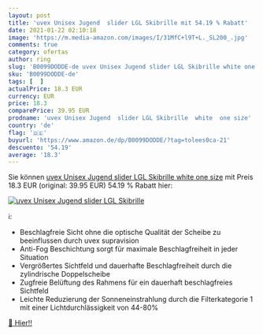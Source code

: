 ```yaml
---
layout: post
title: 'uvex Unisex Jugend  slider LGL Skibrille mit 54.19 % Rabatt'
date: 2021-01-22 02:10:18
image: 'https://m.media-amazon.com/images/I/31MfC+l9T+L._SL200_.jpg'
comments: true
category: ofertas
author: ring
slug: 'B0099DODDE-de uvex Unisex Jugend slider LGL Skibrille white one size'
sku: 'B0099DODDE-de'
tags: [  ]
actualPrice: 18.3 EUR
currency: EUR
price: 18.3
comparePrice: 39.95 EUR
prodname: 'uvex Unisex Jugend  slider LGL Skibrille  white  one size'
country: 'de'
flag: '🇩🇪'
buyurl: 'https://www.amazon.de/dp/B0099DODDE/?tag=tolees0ca-21'
descuento: '54.19'
average: '18.3'
---
```


Sie können [uvex Unisex Jugend  slider LGL Skibrille  white  one size](https://www.amazon.de/dp/B0099DODDE/?tag=tolees0ca-21) mit Preis 18.3 EUR (original: 39.95 EUR) 54.19 % Rabatt hier:

[![uvex Unisex Jugend  slider LGL Skibrille](https://m.media-amazon.com/images/I/31MfC+l9T+L._SL200_.jpg)](https://www.amazon.de/dp/B0099DODDE/?tag=tolees0ca-21)

ℹ️:

- Beschlagfreie Sicht ohne die optische Qualität der Scheibe zu beeinflussen durch uvex supravision
- Anti-Fog Beschichtung sorgt für maximale Beschlagfreiheit in jeder Situation
- Vergrößertes Sichtfeld und dauerhafte Beschlagfreiheit durch die zylindrische Doppelscheibe
- Zugfreie Belüftung des Rahmens für ein dauerhaft beschlagfreies Sichtfeld
- Leichte Reduzierung der Sonneneinstrahlung durch die Filterkategorie 1 mit einer Lichtdurchlässigkeit von 44-80%

[🛒 Hier!!](https://www.amazon.de/dp/B0099DODDE/?tag=tolees0ca-21)
